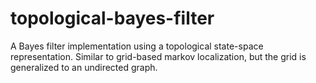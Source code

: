 # topological-bayes-filter
A Bayes filter implementation using a topological state-space representation. Similar to grid-based markov localization, but the grid is generalized to an undirected graph.
